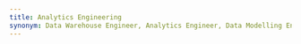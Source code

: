 ```yaml
---
title: Analytics Engineering
synonym: Data Warehouse Engineer, Analytics Engineer, Data Modelling Engineer, Marketing Intelligence
---
```

